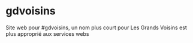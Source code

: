 # gdvoisins
Site web pour #gdvoisins, un nom plus court pour Les Grands Voisins est plus approprié aux services webs
